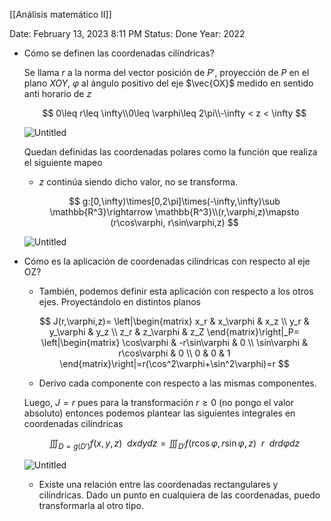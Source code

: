 [[Análisis matemático II]]

Date: February 13, 2023 8:11 PM
Status: Done
Year: 2022

- Cómo se definen las coordenadas cilíndricas?
    
    Se llama $r$ a la norma del vector posición de $P'$, proyección de $P$ en el plano $XOY$, $\varphi$  al ángulo positivo del eje $\vec{OX}$ medido en sentido anti horario de $z$
    
    $$
    0\leq r\leq \infty\\0\leq \varphi\leq 2\pi\\-\infty < z < \infty
    $$
    
    ![Untitled](Images/Integrales%20triples%20en%20coordenadas%20cilíndricas/Untitled.png)
    
    Quedan definidas las coordenadas polares como la función que realiza el siguiente mapeo
    
    - $z$ continúa siendo dicho valor, no se transforma.
    
    $$
    g:[0,\infty)\times[0,2\pi]\times(-\infty,\infty)\sub \mathbb{R^3}\rightarrow \mathbb{R^3}\\(r,\varphi,z)\mapsto (r\cos\varphi, r\sin\varphi,z)
    $$
    
    ![Untitled](Images/Integrales%20triples%20en%20coordenadas%20cilíndricas/Untitled%201.png)
    
- Cómo es la aplicación de coordenadas cilíndricas con respecto al eje OZ?
    - También, podemos definir esta aplicación con respecto a los otros ejes. Proyectándolo en distintos planos
    
    $$
    J(r,\varphi,z)= \left|\begin{matrix}
    x_r & x_\varphi & x_z \\
    y_r & y_\varphi & y_z \\
    z_r & z_\varphi & z_Z 
    \end{matrix}\right|_P= \left|\begin{matrix}
    \cos\varphi & -r\sin\varphi & 0 \\
    \sin\varphi & r\cos\varphi & 0 \\
    0 & 0 & 1 
    \end{matrix}\right|=r(\cos^2\varphi+\sin^2\varphi)=r
    $$
    
    - Derivo cada componente con respecto a las mismas componentes.
    
    Luego, $J=r$ pues para la transformación $r\geq0$ (no pongo el valor absoluto) entonces podemos plantear las siguientes integrales en coordenadas cilíndricas
    
    $$
    \iiint_{D=g(D')}f(x,y,z)\enspace dxdydz=\iiint_{D'}f(r\cos\varphi,r\sin\varphi,z)\enspace r\enspace drd\varphi dz
    $$
    
    ![Untitled](Images/Integrales%20triples%20en%20coordenadas%20cilíndricas/Untitled%202.png)
    
    - Existe una relación entre las coordenadas rectangulares y cilíndricas. Dado un punto en cualquiera de las coordenadas, puedo transformarla al otro tipo.


